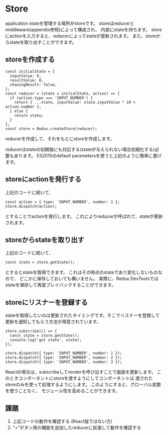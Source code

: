 # Store

application stateを管理する場所がstoreです。
storeはreducerとmiddleware(appendix参照)によって構成され、
内部にstateを持ちます。
storeにactionを入力すると、reducerによってstateが更新されます。
また、storeからstateを取り出すことができます。

## storeを作成する

```
const initialState = {
  inputValue: 0,
  resultValue: 0,
  showingResult: false,
};
const reducer = (state = initialState, action) => {
  if (action.type === 'INPUT_NUMBER') {
    return { ...state, inputValue: state.inputValue * 10 + action.number };
  } else {
    return state;
  }
};
const store = Redux.createStore(reducer);
```

reducerを作成して、それをもとにstoreを作成します。

reducerはstateの初期値にも対応する(stateが与えられない場合初期化する)必要もあります。
ES2015のdefault parametersを使うと上記のように簡単に書けます。

## storeにactionを発行する

上記のコードに続いて、

```
const action = { type: 'INPUT_NUMBER', number: 1 };
store.dispatch(action);
```

とすることでactionを発行します。
これによりreducerが呼ばれて、stateが更新されます。

## storeからstateを取り出す

上記のコードに続いて、

```
const state = store.getState();
```

とするとstateを取得できます。
これはその時点のstateであり変化しないものなので、
どこかに保存しておいても構いません。
実際に、Redux DevToolsではstateを保存して再度プレイバックすることができます。

## storeにリスナーを登録する

stateを取得したいのは更新されたタイミングです。そこでリスナーを登録して更新を通知してもらう方法が用意されています。

```
store.subscribe(() => {
  const state = store.getState();
  console.log('got state', state);
});

store.dispatch({ type: 'INPUT_NUMBER', number: 1 });
store.dispatch({ type: 'INPUT_NUMBER', number: 2 });
store.dispatch({ type: 'INPUT_NUMBER', number: 3 });
```

Reactの場合は、subscribeしてrenderを呼び出すことで画面を更新します。
このときコンポーネントにstoreを渡すようにしてコンポーネントは
渡されたstoreのみを使って処理するようにします。
このようにすると、グローバル変数を使うことなく、
モジュール性を高めることができます。

## 課題

1. 上記コードの動作を確認する (React版ではない方)
2. "+"ボタン用の機能を追加したreducerに拡張して動作を確認する
